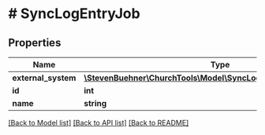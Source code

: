 # # SyncLogEntryJob

## Properties

Name | Type | Description | Notes
------------ | ------------- | ------------- | -------------
**external_system** | [**\StevenBuehner\ChurchTools\Model\SyncLogEntryJobExternalSystem**](SyncLogEntryJobExternalSystem.md) |  |
**id** | **int** |  |
**name** | **string** |  |

[[Back to Model list]](../../README.md#models) [[Back to API list]](../../README.md#endpoints) [[Back to README]](../../README.md)
